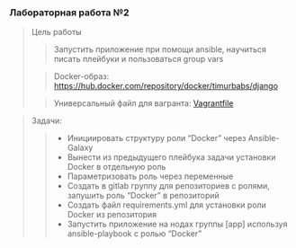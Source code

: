 ### Лабораторная работа №2


> Цель работы
>> Запустить приложение при помощи ansible, научиться писать плейбуки и пользоваться group vars
> 
>> Docker-образ: https://hub.docker.com/repository/docker/timurbabs/django
> 
>> Универсальный файл для вагранта: [Vagrantfile](https://drive.google.com/file/d/1Q5deuz9kcm9VeXDiX44iuHZZSp66VuAY/view) 

> Задачи:
>> * Инициировать структуру роли “Docker” через Ansible-Galaxy
>> * Вынести из предыдущего плейбука задачи установки Docker в отдельную роль
>> * Параметризовать роль через переменные
>> * Создать в gitlab группу для репозиториев с ролями, запушить роль “Docker” в репозиторий
>> * Создать файл requirements.yml для установки роли Docker из репозитория
>> * Запустить приложение на нодах группы [app] используя ansible-playbook с ролью “Docker”


